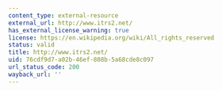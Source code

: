 ```yaml
---
content_type: external-resource
external_url: http://www.itrs2.net/
has_external_license_warning: true
license: https://en.wikipedia.org/wiki/All_rights_reserved
status: valid
title: http://www.itrs2.net/
uid: 76cdf9d7-a02b-46ef-808b-5a68cde8c097
url_status_code: 200
wayback_url: ''
---
```

